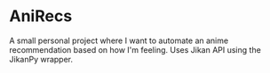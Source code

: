 # AniRecs
A small personal project where I want to automate an anime recommendation based on how I'm feeling. Uses Jikan API using the JikanPy wrapper.
